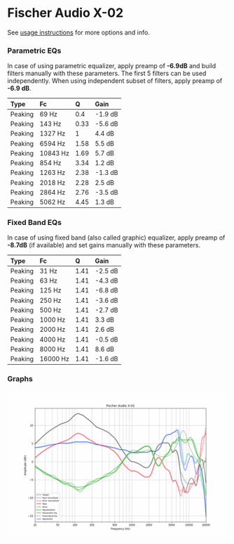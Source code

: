 # Fischer Audio X-02
See [usage instructions](https://github.com/jaakkopasanen/AutoEq#usage) for more options and info.

### Parametric EQs
In case of using parametric equalizer, apply preamp of **-6.9dB** and build filters manually
with these parameters. The first 5 filters can be used independently.
When using independent subset of filters, apply preamp of **-6.9 dB**.

| Type    | Fc       |    Q | Gain    |
|:--------|:---------|:-----|:--------|
| Peaking | 69 Hz    | 0.4  | -1.9 dB |
| Peaking | 143 Hz   | 0.33 | -5.6 dB |
| Peaking | 1327 Hz  | 1    | 4.4 dB  |
| Peaking | 6594 Hz  | 1.58 | 5.5 dB  |
| Peaking | 10843 Hz | 1.69 | 5.7 dB  |
| Peaking | 854 Hz   | 3.34 | 1.2 dB  |
| Peaking | 1263 Hz  | 2.38 | -1.3 dB |
| Peaking | 2018 Hz  | 2.28 | 2.5 dB  |
| Peaking | 2864 Hz  | 2.76 | -3.5 dB |
| Peaking | 5062 Hz  | 4.45 | 1.3 dB  |

### Fixed Band EQs
In case of using fixed band (also called graphic) equalizer, apply preamp of **-8.7dB**
(if available) and set gains manually with these parameters.

| Type    | Fc       |    Q | Gain    |
|:--------|:---------|:-----|:--------|
| Peaking | 31 Hz    | 1.41 | -2.5 dB |
| Peaking | 63 Hz    | 1.41 | -4.3 dB |
| Peaking | 125 Hz   | 1.41 | -6.8 dB |
| Peaking | 250 Hz   | 1.41 | -3.6 dB |
| Peaking | 500 Hz   | 1.41 | -2.7 dB |
| Peaking | 1000 Hz  | 1.41 | 3.3 dB  |
| Peaking | 2000 Hz  | 1.41 | 2.6 dB  |
| Peaking | 4000 Hz  | 1.41 | -0.5 dB |
| Peaking | 8000 Hz  | 1.41 | 8.6 dB  |
| Peaking | 16000 Hz | 1.41 | -1.6 dB |

### Graphs
![](./Fischer%20Audio%20X-02.png)